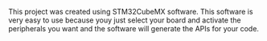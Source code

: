 This project was created using STM32CubeMX software. This software is very easy to use because youy just select your board and activate the peripherals you want and the software will generate the APIs for your code.
